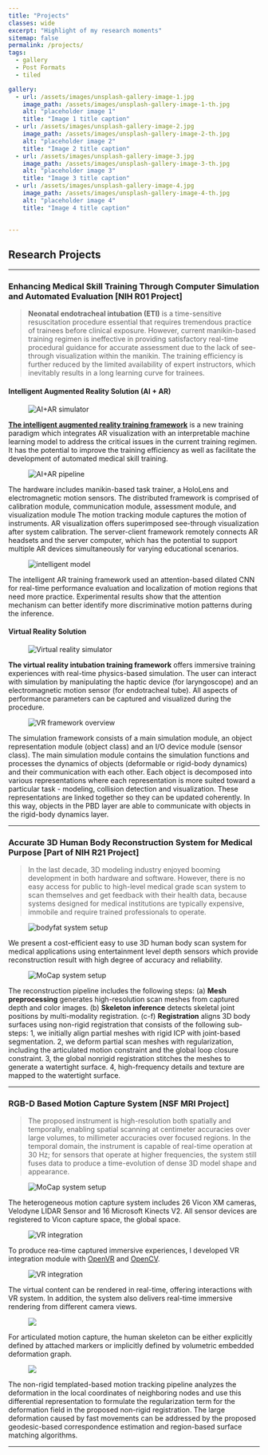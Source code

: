 ```yaml
---
title: "Projects"
classes: wide
excerpt: "Highlight of my research moments"
sitemap: false
permalink: /projects/
tags:
  - gallery
  - Post Formats
  - tiled

gallery:
  - url: /assets/images/unsplash-gallery-image-1.jpg
    image_path: /assets/images/unsplash-gallery-image-1-th.jpg
    alt: "placeholder image 1"
    title: "Image 1 title caption"
  - url: /assets/images/unsplash-gallery-image-2.jpg
    image_path: /assets/images/unsplash-gallery-image-2-th.jpg
    alt: "placeholder image 2"
    title: "Image 2 title caption"
  - url: /assets/images/unsplash-gallery-image-3.jpg
    image_path: /assets/images/unsplash-gallery-image-3-th.jpg
    alt: "placeholder image 3"
    title: "Image 3 title caption"
  - url: /assets/images/unsplash-gallery-image-4.jpg
    image_path: /assets/images/unsplash-gallery-image-4-th.jpg
    alt: "placeholder image 4"
    title: "Image 4 title caption"
    

---
```


## Research Projects

---
### Enhancing Medical Skill Training Through Computer Simulation and Automated Evaluation [NIH R01 Project]

> **Neonatal endotracheal intubation (ETI)** is a time-sensitive resuscitation procedure essential that requires tremendous practice of trainees before clinical exposure. However, current manikin-based training regimen is ineffective in providing satisfactory real-time procedural guidance for accurate assessment due to the lack of see-through visualization within the manikin. The training efficiency is further reduced by the limited availability of expert instructors, which inevitably results in a long learning curve for trainees. 

#### Intelligent Augmented Reality Solution (AI + AR)

<figure>
  <img src="/assets/publication_imgs/ismar2020.png" alt="AI+AR simulator">
</figure>
<b><a href="https://youtu.be/yPWMaWrGi9w">The intelligent augmented reality training framework</a></b> is a new training paradigm which integrates AR visualization with an interpretable machine learning model to address the critical issues in the current training regimen. It has the potential to improve the training efficiency as well as facilitate the development of automated medical skill training.

<figure>
  <img src="/assets/research_imgs/ar+ai_pipeline.png" alt="AI+AR pipeline">
</figure>
The hardware includes manikin-based task trainer, a HoloLens and electromagnetic motion sensors. The distributed framework is comprised of calibration module, communication module, assessment module, and visualization module The motion tracking module captures the motion of instruments. AR visualization offers superimposed see-through visualization after system calibration. The server-client framework remotely connects AR headsets and the server computer, which has the potential to support multiple AR devices simultaneously for varying educational scenarios.   

<figure>
  <img src="/assets/research_imgs/net_arch_cnn_cbam_revise.png" alt="intelligent model">
</figure>
The intelligent AR training framework used an attention-based dilated CNN for real-time performance evaluation and localization of motion regions that need more practice. Experimental results show that the attention mechanism can better identify more discriminative motion patterns during the inference. 

#### Virtual Reality Solution

<figure>
  <img src="/assets/research_imgs/vr_simulator.png" alt="Virtual reality simulator">
</figure>
<b>The virtual reality intubation training framework</b> offers immersive training experiences with real-time physics-based simulation. The user can interact with simulation by manipulating the haptic device (for laryngoscope) and an electromagnetic motion sensor (for endotracheal tube). All aspects of performance parameters can be captured and visualized during the procedure. 

<figure>
  <img src="/assets/research_imgs/vr_system_overview.png" alt="VR framework overview">
</figure>
The simulation framework consists of a main simulation module, an object representation module (object class) and an I/O device module (sensor class). The main simulation module contains the simulation functions and processes the dynamics of objects (deformable or rigid-body dynamics) and their communication with each other. Each object is decomposed into various representations where each representation is more suited toward a particular task - modeling, collision detection and visualization. These representations are linked together so they can be updated coherently. In this way, objects in the PBD layer are able to communicate with objects in the rigid-body dynamics layer. 

---
### Accurate 3D Human Body Reconstruction System for Medical Purpose [Part of NIH R21 Project]
>In the last decade, 3D modeling industry enjoyed booming development in both hardware and software. However, there is no easy access for public to high-level medical grade scan system to scan themselves and get feedback with their health data, because systems designed for medical institutions are typically expensive, immobile and require trained professionals to operate.


<figure>
  <img src="/assets/research_imgs/bodyfat_setup1.png" alt="bodyfat system setup">
</figure>
We present a cost-efficient easy to use 3D human body scan system for medical applications using entertainment level depth sensors which provide reconstruction result with high degree of accuracy and reliability. 

<figure>
  <img src="/assets/research_imgs/bodyfat_pipeline.png" alt="MoCap system setup">
</figure>
The reconstruction pipeline includes the following steps: (a) <b>Mesh preprocessing</b> generates high-resolution scan meshes from captured depth and color images. (b) <b>Skeleton inference</b> detects skeletal joint positions by multi-modality registration. (c-f) <b>Registration</b> aligns 3D body surfaces using non-rigid registration that consists of the following sub-steps: 1, we initially align partial meshes with rigid ICP with joint-based segmentation. 2, we deform partial scan meshes with regularization, including the articulated motion constraint and the global loop closure constraint. 3, the global nonrigid registration stitches the meshes to generate a watertight surface. 4, high-frequency details and texture are mapped  to the watertight surface.

---
### RGB-D Based Motion Capture System [NSF MRI Project]
>The proposed instrument is high-resolution both spatially and temporally, enabling spatial scanning at centimeter accuracies over large volumes, to millimeter accuracies over focused regions. In the temporal domain, the instrument is capable of real-time operation at 30 Hz; for sensors that operate at higher frequencies, the system still fuses data to produce a time-evolution of dense 3D model shape and appearance.

<figure>
  <img src="/assets/research_imgs/sys-cam.jpg" alt="MoCap system setup">
</figure>
The heterogeneous motion capture system includes 26 Vicon XM cameras, Velodyne LIDAR Sensor and 16 Microsoft Kinects V2. All sensor devices are registered to Vicon capture space, the global space.

<figure>
  <img src="/assets/research_imgs/VR integration.png" alt="VR integration">
</figure>
To produce rea-time captured immersive experiences, I developed VR integration module with <a href="https://www.steamvr.com/en/">OpenVR</a> and <a href="https://opencv.org/">OpenCV</a>. 

<figure>
  <img src="/assets/research_imgs/vrfusion.jpg" alt="VR integration">
</figure>
The virtual content can be rendered in real-time, offering interactions with VR system. In addition, the system also delivers real-time immersive rendering from different camera views. 



<figure>
  <img src="/assets/research_imgs/deformation_proxy.png">
</figure>
For articulated motion capture, the human skeleton can be either explicitly defined by attached markers or implicitly defined by volumetric embedded deformation graph. 

<figure>
  <img src="/assets/research_imgs/WACV20-poster-0089.png">
</figure>
The non-rigid templated-based motion tracking pipeline analyzes the deformation in the local coordinates of neighboring nodes and use this differential representation to formulate the regularization term for the deformation field in the proposed non-rigid registration. The large deformation caused by fast movements can be addressed by the proposed geodesic-based correspondence estimation and region-based surface matching algorithms. 

---


<!-- | Name                                        | Description                                           |
| ------------------------------------------- | ----------------------------------------------------- |
| [Post with Header Image][header-image-post] | A post with a large header image. |
| [HTML Tags and Formatting Post][html-tags-post] | A variety of common markup showing how the theme styles them. |
| [Syntax Highlighting Post][syntax-post] | Post displaying highlighted code. |
| [Post with a Gallery][gallery-post] | A post showing several images wrapped in `<figure>` elements. |
| [Sample Collection Page][sample-collection] | Single page from a collection. |
| [Categories Archive][categories-archive] | Posts grouped by category. |
| [Tags Archive][tags-archive] | Posts grouped by tag. |


---

Minimal Mistakes is designed, developed, and maintained by Michael Rose. Just another boring, tattooed, designer from Buffalo New York. -->